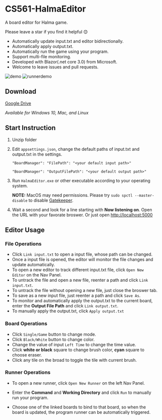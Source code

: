 # CS561-HalmaEditor

A board editor for Halma game.

Please leave a star if you find it helpful :blush:

* Automatically update input.txt and editor bidirectionally.
* Automatically apply output.txt.
* Automatically run the game using your program.
* Support multi-file monitoring.
* Developed with Blazor(.net core 3.0) from Microsoft.
* Welcome to leave issues and pull requests.

![demo](https://drive.google.com/uc?id=17KCGxVDV2CPpe1U3Bv-_8g9O0Yc_quQG)
![runnerdemo](https://drive.google.com/uc?id=1_fUj57pVqFXBliRIaFBiDA2NvJnEhZX9)

## Download

[Google Drive](https://drive.google.com/open?id=1fk8teay6F7fJIZLwGEOB2oT7On7UnP0d)

_Available for Windows 10, Mac, and Linux_

## Start Instruction

1. Unzip folder
1. Edit `appsettings.json`, change the default paths of input.txt and output.txt in the settings.

    `"BoardManager": "FilePath": "<your default input path>"`

    `"BoardManager": "OutputFilePath": "<your default output path>"`

1. Run `HalmaEditor.exe` or other executable according to your operating system. 
    
    **NOTE:** MacOS may need permissions. Please try `sudo spctl --master-disable` to disable [Gatekeeper](https://en.wikipedia.org/wiki/Gatekeeper_(macOS)).
    
1. Wait a second and look for a line starting with **Now listening on**.
    Open the URL with your favorate broswer. Or just open [http://localhost:5000](http://localhost:5000)

## Editor Usage

### File Operations

* Click `Link input.txt` to open a input file, whose path can be changed.
* Once a input file is opened, the editor will monitor the file changes and update automatically.
* To open a new editor to track different input.txt file, click `Open New Editor` on the Nav Panel.
* To untrack the file and open a new file, reenter a path and click `Link input.txt`.
* To untrack the file without opening a new file, just close the broswer tab.
* To save as a new input file, just reenter a path and click `Save As`.
* To monitor and automatically apply the output.txt to the current board, enter the **Output File Path** and click `Link output.txt`.
* To manually apply the output.txt, click `Apply output.txt`

### Board Operations

* Click `Single/Game` button to change mode.
* Click `Black/White` button to change color.
* Change the value of input `Left Time` to change the time value.
* Click __white or black__ square to change brush color, __cyan__ square to choose eraser.
* Click any tile on the broad to toggle the tile with current brush.

### Runner Operations

* To open a new runner, click `Open New Runner` on the left Nav Panel.

* Enter the **Command** and **Working Directory** and click `Run` to manually run your program.

* Choose one of the linked boards to bind to that board, so when the board is updated, the program runner can be automatically triggered.
